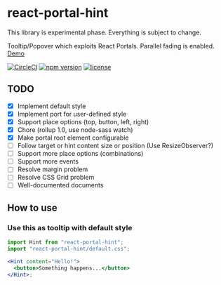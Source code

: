 # react-portal-hint

This library is experimental phase. Everything is subject to change.

Tooltip/Popover which exploits React Portals. Parallel fading is enabled.  
[Demo](https://react-portal-hint-demo.netlify.com/)

[![CircleCI](https://circleci.com/gh/occar421/react-portal-hint.svg?style=svg)](https://circleci.com/gh/occar421/react-portal-hint)
[![npm version](https://img.shields.io/npm/v/react-portal-hint.svg)](https://www.npmjs.com/package/react-portal-hint)
[![license](https://img.shields.io/github/license/occar421/react-portal-hint.svg)](https://choosealicense.com/licenses/)

## TODO

- [x] Implement default style
- [x] Implement port for user-defined style
- [x] Support place options (top, button, left, right)
- [x] Chore (rollup 1.0, use node-sass watch)
- [x] Make portal root element configurable
- [ ] Follow target or hint content size or position (Use ResizeObserver?)
- [ ] Support more place options (combinations)
- [ ] Support more events
- [ ] Resolve margin problem
- [ ] Resolve CSS Grid problem
- [ ] Well-documented documents

## How to use

### Use this as tooltip with default style

```jsx
import Hint from "react-portal-hint";
import "react-portal-hint/default.css";

<Hint content="Hello!">
  <button>Something happens...</button>
</Hint>;
```

